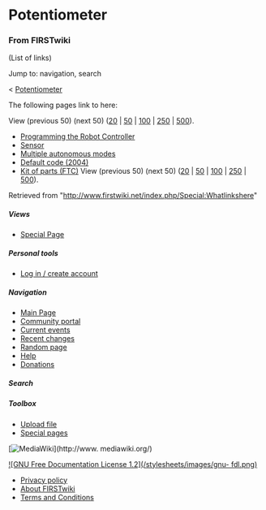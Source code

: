 # Potentiometer

### From FIRSTwiki

(List of links)

Jump to: navigation, search

&lt; [Potentiometer](/index.php?title=Potentiometer&redirect=no
"Potentiometer" )  

The following pages link to here:

View (previous 50) (next 50)
([20](/index.php?title=Special:Whatlinkshere/Potentiometer&limit=20&from=0
"Special:Whatlinkshere/Potentiometer" ) |
[50](/index.php?title=Special:Whatlinkshere/Potentiometer&limit=50&from=0
"Special:Whatlinkshere/Potentiometer" ) |
[100](/index.php?title=Special:Whatlinkshere/Potentiometer&limit=100&from=0
"Special:Whatlinkshere/Potentiometer" ) |
[250](/index.php?title=Special:Whatlinkshere/Potentiometer&limit=250&from=0
"Special:Whatlinkshere/Potentiometer" ) |
[500](/index.php?title=Special:Whatlinkshere/Potentiometer&limit=500&from=0
"Special:Whatlinkshere/Potentiometer" )).

  * [Programming the Robot Controller](/index.php/Programming_the_Robot_Controller "Programming the Robot Controller" )
  * [Sensor](/index.php/Sensor "Sensor" )
  * [Multiple autonomous modes](/index.php/Multiple_autonomous_modes "Multiple autonomous modes" )
  * [Default code (2004)](/index.php/Default_code_%282004%29 "Default code \(2004\)" )
  * [Kit of parts (FTC)](/index.php/Kit_of_parts_%28FTC%29 "Kit of parts \(FTC\)" )
View (previous 50) (next 50)
([20](/index.php?title=Special:Whatlinkshere/Potentiometer&limit=20&from=0
"Special:Whatlinkshere/Potentiometer" ) |
[50](/index.php?title=Special:Whatlinkshere/Potentiometer&limit=50&from=0
"Special:Whatlinkshere/Potentiometer" ) |
[100](/index.php?title=Special:Whatlinkshere/Potentiometer&limit=100&from=0
"Special:Whatlinkshere/Potentiometer" ) |
[250](/index.php?title=Special:Whatlinkshere/Potentiometer&limit=250&from=0
"Special:Whatlinkshere/Potentiometer" ) |
[500](/index.php?title=Special:Whatlinkshere/Potentiometer&limit=500&from=0
"Special:Whatlinkshere/Potentiometer" )).

Retrieved from "<http://www.firstwiki.net/index.php/Special:Whatlinkshere>"

##### Views

  * [Special Page](/index.php/Special:Whatlinkshere/Potentiometer)

##### Personal tools

  * [Log in / create account](/index.php?title=Special:Userlogin&returnto=Special:Whatlinkshere)

[](/index.php/Main_Page "Main Page" )

##### Navigation

  * [Main Page](/index.php/Main_Page)
  * [Community portal](/index.php/FIRSTwiki:Community_portal)
  * [Current events](/index.php/Current_events)
  * [Recent changes](/index.php/Special:Recentchanges)
  * [Random page](/index.php/Special:Random)
  * [Help](/index.php/Help:Contents)
  * [Donations](/index.php/FIRSTwiki:Site_support)

##### Search



##### Toolbox

  * [Upload file](/index.php/Special:Upload)
  * [Special pages](/index.php/Special:Specialpages)

[![MediaWiki](/skins/common/images/poweredby_mediawiki_88x31.png)](http://www.
mediawiki.org/)

[![GNU Free Documentation License 1.2](/stylesheets/images/gnu-
fdl.png)](http://www.gnu.org/copyleft/fdl.html)

  * [Privacy policy](/index.php/FIRSTwiki:Privacy_policy "FIRSTwiki:Privacy policy" )
  * [About FIRSTwiki](/index.php/FIRSTwiki:About "FIRSTwiki:About" )
  * [Terms and Conditions](/index.php/FIRSTwiki:Terms_and_conditions "FIRSTwiki:Terms and conditions" )

